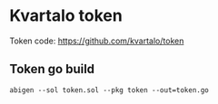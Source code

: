 # Kvartalo token
Token code: https://github.com/kvartalo/token

## Token go build
```
abigen --sol token.sol --pkg token --out=token.go
```
